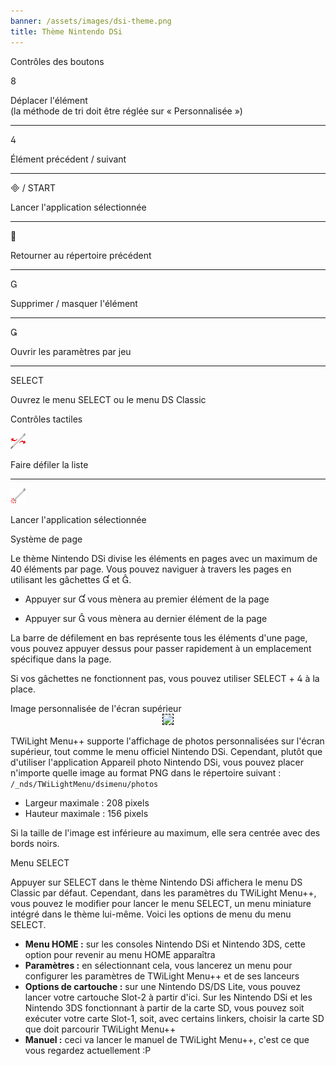 ```yaml
---
banner: /assets/images/dsi-theme.png
title: Thème Nintendo DSi
---
```


<div id="button-controls" class="section-title">Contrôles des boutons</div>
<div class="section-body">
    <div class="button-action-group">
        <p class="button-action button">&#xE079;</p>
        <p class="button-action-text">Déplacer l'élément<br>(la méthode de tri doit être réglée sur « Personnalisée »)</p>
    </div>
    <hr>
    <div class="button-action-group">
        <p class="button-action button">&#xE07E;</p>
        <p class="button-action-text">Élément précédent / suivant</p>
    </div>
    <hr>
    <div class="button-action-group">
        <p class="button-action"><span class="button">&#xE000; /</span> START</p>
        <p class="button-action-text">Lancer l'application sélectionnée</p>
    </div>
    <hr>
    <div class="button-action-group">
        <p class="button-action button">&#xE001;</p>
        <p class="button-action-text">Retourner au répertoire précédent</p>
    </div>
    <hr>
    <div class="button-action-group">
        <p class="button-action button">&#xE002;</p>
        <p class="button-action-text">Supprimer / masquer l'élément</p>
    </div>
    <hr>
    <div class="button-action-group">
        <p class="button-action button">&#xE003;</p>
        <p class="button-action-text">Ouvrir les paramètres par jeu</p>
    </div>
    <hr>
    <div class="button-action-group">
        <p class="button-action">SELECT</p>
        <p class="button-action-text">Ouvrez le menu SELECT ou le menu DS Classic</p>
    </div>
</div>

<div id="touch-controls" class="section-title">Contrôles tactiles</div>
<div class="section-body">
    <div class="button-action-group">
        <p class="button-action"><img src="/assets/images/left-right.png"></p>
        <p class="button-action-text">Faire défiler la liste</p>
    </div>
    <hr>
    <div class="button-action-group">
        <p class="button-action"><img src="/assets/images/tap.png"></p>
        <p class="button-action-text">Lancer l'application sélectionnée</p>
    </div>
    <!-- <hr>
    <div>
        <p>
            If the Sort Method is set to "Custom", you can drag the icon up to move it.
        </p>
    </div> -->
</div>

<div id="page-system" class="section-title">Système de page</div>
<div class="section-body">
    <p>
        Le thème Nintendo DSi divise les éléments en pages avec un maximum de 40 éléments par page. Vous pouvez naviguer à travers les pages en utilisant les gâchettes &#xE004; et &#xE005;.
    </p>
    <ul>
        <li><p>Appuyer sur &#xE004; vous mènera au premier élément de la page</p></li>
        <li><p>Appuyer sur &#xE005; vous mènera au dernier élément de la page</p></li>
    </ul>
    <p>
        La barre de défilement en bas représente tous les éléments d'une page, vous pouvez appuyer dessus pour passer rapidement à un emplacement spécifique dans la page.
    </p>
    <p>
        Si vos gâchettes ne fonctionnent pas, vous pouvez utiliser SELECT + &#xE07E; à la place.
    </p>
</div>

<div id="custom-top-screen-image" class="section-title">Image personnalisée de l'écran supérieur</div>
<div class="section-body">
    <div style="text-align: center;"><img style="border-color: black; border-width: 1px; border-style: dashed;" src="https://raw.githubusercontent.com/DS-Homebrew/TWiLightMenu/master/romsel_dsimenutheme/nitrofiles/languages/{{ page.collection }}/photo_default.png"></div>
    <p>TWiLight Menu++ supporte l'affichage de photos personnalisées sur l'écran supérieur, tout comme le menu officiel Nintendo DSi. Cependant, plutôt que d'utiliser l'application Appareil photo Nintendo DSi, vous pouvez placer n'importe quelle image au format PNG dans le répertoire suivant : <code class="language-plaintext wrap">/_nds/TWiLightMenu/dsimenu/photos</code></p>
    <ul>
        <li>Largeur maximale : 208 pixels</li>
        <li>Hauteur maximale : 156 pixels</li>
    </ul>
    <p>Si la taille de l'image est inférieure au maximum, elle sera centrée avec des bords noirs.</p>
</div>

<div id="select-menu" class="section-title">Menu SELECT</div>
<div class="section-body">
    <p>
        Appuyer sur SELECT dans le thème Nintendo DSi affichera le menu DS Classic par défaut. Cependant, dans les paramètres du TWiLight Menu++, vous pouvez le modifier pour lancer le menu SELECT, un menu miniature intégré dans le thème lui-même. Voici les options de menu du menu SELECT.
    </p>
    <ul>
        <li><strong>Menu HOME :</strong> sur les consoles Nintendo DSi et Nintendo 3DS, cette option pour revenir au menu HOME apparaîtra</li>
        <li><strong>Paramètres :</strong> en sélectionnant cela, vous lancerez un menu pour configurer les paramètres de TWiLight Menu++ et de ses lanceurs</li>
        <li><strong>Options de cartouche :</strong> sur une Nintendo DS/DS Lite, vous pouvez lancer votre cartouche Slot-2 à partir d'ici. Sur les Nintendo DSi et les Nintendo 3DS fonctionnant à partir de la carte SD, vous pouvez soit exécuter votre carte Slot-1, soit, avec certains linkers, choisir la carte SD que doit parcourir TWiLight Menu++</li>
        <li><strong>Manuel :</strong> ceci va lancer le manuel de TWiLight Menu++, c'est ce que vous regardez actuellement :P</li>
    </ul>
</div>
